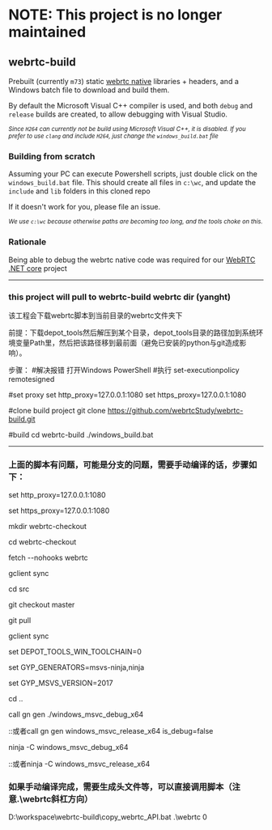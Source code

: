 # NOTE: This project is no longer maintained

## webrtc-build

Prebuilt (currently `m73`) static [webrtc native](https://webrtc.org/native-code/) libraries + headers, and a Windows batch file to download and build them.

By default the Microsoft Visual C++ compiler is used, and both `debug` and `release` builds are created, to allow debugging with Visual Studio. 

<sup>*Since `H264` can currently not be build using Microsoft Visual C++, it is disabled. If you prefer to use `clang` and include `H264`, just change the `windows_build.bat` file*</sup>

### Building from scratch
Assuming your PC can execute Powershell scripts, just double click on the `windows_build.bat` file. This should create all files in `c:\wc`, and update the `include` and `lib` folders in this cloned repo

If it doesn't work for you, please file an issue.

<sup>*We use `c:\wc` because otherwise paths are becoming too long, and the tools choke on this.*</sup>

### Rationale
Being able to debug the webrtc native code was required for our [WebRTC .NET core](https://github.com/WonderMediaProductions/webrtc-dotnet-core) project



------------------------------------------------------------------------------------
### this project will pull to webrtc-build webrtc dir (yanght)

该工程会下载webrtc脚本到当前目录的webrtc文件夹下

前提：下载depot_tools然后解压到某个目录，depot_tools目录的路径加到系统环境变量Path里，然后把该路径移到最前面（避免已安装的python与git造成影响）。

步骤：
#解决报错
打开Windows PowerShell
#执行
set-executionpolicy remotesigned

#set proxy
set http_proxy=127.0.0.1:1080
set https_proxy=127.0.0.1:1080

#clone build project
git clone https://github.com/webrtcStudy/webrtc-build.git

#build
cd webrtc-build
./windows_build.bat

------------------------------------------------------------------------------------

### 上面的脚本有问题，可能是分支的问题，需要手动编译的话，步骤如下：
set http_proxy=127.0.0.1:1080

set https_proxy=127.0.0.1:1080

mkdir webrtc-checkout

cd webrtc-checkout

fetch --nohooks webrtc

gclient sync

cd src

git checkout master

git pull

gclient sync


set DEPOT_TOOLS_WIN_TOOLCHAIN=0

set GYP_GENERATORS=msvs-ninja,ninja

set GYP_MSVS_VERSION=2017

cd ..

call gn gen ./windows_msvc_debug_x64

::或者call gn gen windows_msvc_release_x64 is_debug=false


ninja -C windows_msvc_debug_x64

::或者ninja -C windows_msvc_release_x64

### 如果手动编译完成，需要生成头文件等，可以直接调用脚本（注意.\webrtc斜杠方向）
D:\workspace\webrtc-build\copy_webrtc_API.bat .\webrtc 0


